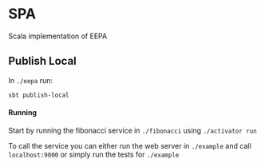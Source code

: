 # SPA
Scala implementation of EEPA

## Publish Local

In `./eepa` run:

`sbt publish-local`

#### Running
Start by running the fibonacci service in `./fibonacci` using `./activator run`

To call the service you can either run the web server in `./example`  and call `localhost:9000` or simply run the tests for `./example`
